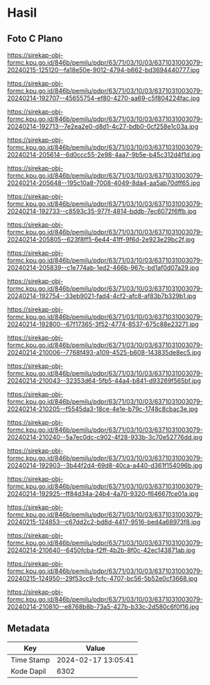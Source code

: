 # Hasil

## Foto C Plano

https://sirekap-obj-formc.kpu.go.id/846b/pemilu/pdpr/63/71/03/10/03/6371031003079-20240215-125120--fa18e50e-9012-4794-b662-bd3694440777.jpg

https://sirekap-obj-formc.kpu.go.id/846b/pemilu/pdpr/63/71/03/10/03/6371031003079-20240214-192707--45655754-ef80-4270-aa69-c5f804224fac.jpg

https://sirekap-obj-formc.kpu.go.id/846b/pemilu/pdpr/63/71/03/10/03/6371031003079-20240214-192713--7e2ea2e0-d8d1-4c27-bdb0-0cf258e1c03a.jpg

https://sirekap-obj-formc.kpu.go.id/846b/pemilu/pdpr/63/71/03/10/03/6371031003079-20240214-205614--6d0ccc55-2e98-4aa7-9b5e-b45c312d4f1d.jpg

https://sirekap-obj-formc.kpu.go.id/846b/pemilu/pdpr/63/71/03/10/03/6371031003079-20240214-205648--195c10a8-7008-4049-8da4-aa5ab70dff65.jpg

https://sirekap-obj-formc.kpu.go.id/846b/pemilu/pdpr/63/71/03/10/03/6371031003079-20240214-192733--c8593c35-977f-4814-bddb-7ec6072f6ffb.jpg

https://sirekap-obj-formc.kpu.go.id/846b/pemilu/pdpr/63/71/03/10/03/6371031003079-20240214-205805--623f8ff5-6e44-41ff-9f6d-2e923e29bc2f.jpg

https://sirekap-obj-formc.kpu.go.id/846b/pemilu/pdpr/63/71/03/10/03/6371031003079-20240214-205839--c1e774ab-1ed2-466b-967c-bd1af0d07a29.jpg

https://sirekap-obj-formc.kpu.go.id/846b/pemilu/pdpr/63/71/03/10/03/6371031003079-20240214-192754--33eb9021-fad4-4cf2-afc8-af83b7b329b1.jpg

https://sirekap-obj-formc.kpu.go.id/846b/pemilu/pdpr/63/71/03/10/03/6371031003079-20240214-192800--67f17365-3f52-4774-8537-675c88e23271.jpg

https://sirekap-obj-formc.kpu.go.id/846b/pemilu/pdpr/63/71/03/10/03/6371031003079-20240214-210006--7768f493-a109-4525-b608-143835de8ec5.jpg

https://sirekap-obj-formc.kpu.go.id/846b/pemilu/pdpr/63/71/03/10/03/6371031003079-20240214-210043--32353d64-5fb5-44a4-b841-d93269f565bf.jpg

https://sirekap-obj-formc.kpu.go.id/846b/pemilu/pdpr/63/71/03/10/03/6371031003079-20240214-210205--f5545da3-18ce-4e1e-b79c-1748c8cbac3e.jpg

https://sirekap-obj-formc.kpu.go.id/846b/pemilu/pdpr/63/71/03/10/03/6371031003079-20240214-210240--5a7ec0dc-c902-4f28-933b-3c70e52776dd.jpg

https://sirekap-obj-formc.kpu.go.id/846b/pemilu/pdpr/63/71/03/10/03/6371031003079-20240214-192903--3b44f2d4-69d8-40ca-a440-d361f154096b.jpg

https://sirekap-obj-formc.kpu.go.id/846b/pemilu/pdpr/63/71/03/10/03/6371031003079-20240214-192925--ff84d34a-24b4-4a70-9320-f64667fce01a.jpg

https://sirekap-obj-formc.kpu.go.id/846b/pemilu/pdpr/63/71/03/10/03/6371031003079-20240215-124853--c67dd2c2-bd8d-4417-9516-bed4a68973f8.jpg

https://sirekap-obj-formc.kpu.go.id/846b/pemilu/pdpr/63/71/03/10/03/6371031003079-20240214-210640--6450fcba-f2ff-4b2b-8f0c-42ec143871ab.jpg

https://sirekap-obj-formc.kpu.go.id/846b/pemilu/pdpr/63/71/03/10/03/6371031003079-20240215-124950--29f53cc9-fcfc-4707-bc56-5b52e0cf3668.jpg

https://sirekap-obj-formc.kpu.go.id/846b/pemilu/pdpr/63/71/03/10/03/6371031003079-20240214-210810--e8768b8b-73a5-427b-b33c-2d580c6f0f16.jpg


## Metadata

| Key        | Value               |
| ---------- | ------------------- |
| Time Stamp | 2024-02-17 13:05:41 |
| Kode Dapil | 6302                |



